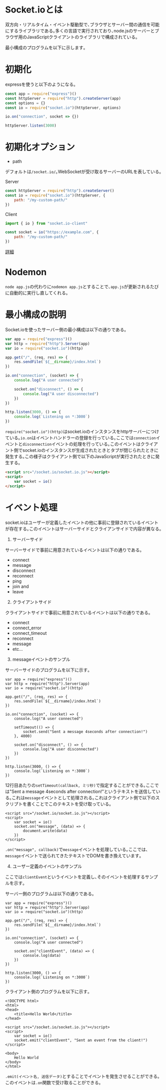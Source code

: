 # Socket.ioとは

双方向・リアルタイム・イベント駆動型で､ブラウザとサーバー間の通信を可能にするライブラリである｡多くの言語で実行されており､node.jsのサーバーとブラウザ用のJavaScriptクライアントのライブラリで構成されている｡

最小構成のプログラムを以下に示します｡

# 初期化

expressを使うと以下のようになる｡

```javascript
const app = require("express")()
const httpServer = require("http").createServer(app)
const options = {}
const io = require("socket.io")(httpServer, options)

io.on("connection", socket => {})

httpServer.listen(3000)
```

# 初期化オプション

- path

デフォルトは`/socket.io/`｡WebSocketが受け取るサーバーのURLを表している｡

Server

```javascript
const httpServer = require("http").createServer()
const io = require("socket.io")(httpServer, {
    path: "/my-custom-path/"
})
```

Client

```javascript
import { io } from "socket.io-client"

const socket = io("https://example.com", {
    path: "/my-custom-path/"
})
```

[詳細](https://socket.io/docs/v3/server-initialization/)

# Nodemon

`node app.js`の代わりに`nodemon app.js`とすることで､`app.js`が更新されるたびに自動的に実行し直してくれる｡

# 最小構成の説明

Socket.ioを使ったサーバー側の最小構成は以下の通りである｡

```javascript
var app = require("express")()
var http = require("http").Server(app)
var io = require("socket.io")(http)

app.get("/", (req, res) => {
    res.sendFile(`${__dirname}/index.html`)
})

io.on("connection", (socket) => {
    console.log("A user connected")

    socket.on("disconnect", () => {
        console.log("A user disconnected")
    })
})

http.listen(3000, () => {
    console.log(`Listening on *:3000`)
})
```

`require("socket.io")(http)`はsocket.ioのインスタンスをhttpサーバーにつけている｡`io.on`はイベントハンドラーの登録を行っている｡ここでは`connection`イベントと`disconnection`イベントの処理を行っている｡このイベントはクライアント側でsocket.ioのインスタンスが生成されたときとタブが閉じられたときに発生する｡この様子はクライアント側で以下のJavaScriptが実行されたときに発生する｡

```html
<script src="/socket.io/socket.io.js"></script>
<script>
    var socket = io()
</script>
```

# イベント処理

socket.ioはユーザーが定義したイベントの他に事前に登録されているイベントが存在する｡このイベントはサーバーサイドとクライアンサイドで内容が異なる｡

1. サーバーサイド

サーバーサイドで事前に用意されているイベントは以下の通りである｡

- connect
- message
- disconnect
- reconnect
- ping
- join and
- leave

2. クライアントサイド

クライアントサイドで事前に用意されているイベントは以下の通りである｡

- connect
- connect_error
- connect_timeout
- reconnect
- message
- etc...

3. messageイベントのサンプル

サーバーサイドのプログラムを以下に示す｡

```
var app = require("express")()
var http = require("http").Server(app)
var io = require("socket.io")(http)

app.get("/", (req, res) => {
    res.sendFile(`${__dirname}/index.html`)
})

io.on("connection", (socket) => {
    console.log("A user connected")

    setTimeout(() => {
        socket.send("Sent a message 4seconds after connection!")
    }, 4000)

    socket.on("disconnect", () => {
        console.log("A user disconnected")
    })
})

http.listen(3000, () => {
    console.log(`Listening on *:3000`)
})
```

12行目あたりの`setTimeout(callback, ミリ秒)`で指定することができる｡ここでは"Sent a message 4seconds after connection!"というテキストを送信している｡これは`message`イベントとして処理される｡これはクライアント側で以下のスクリプトを書くことでこのテキストを受け取っている｡

```
<script src="/socket.io/socket.io.js"></script>
<script>
    var socket = io()
    socket.on("message", (data) => {
        document.write(data)
    })
</script>
```

`.on("message", callback)`で`message`イベントを処理している｡ここでは､`message`イベントで送られてきたテキストでDOMを書き換えています｡

4. ユーザー定義のイベントのサンプル

ここでは`clientEvent`というイベントを定義し､そのイベントを処理するサンプルを示す｡

サーバー側のプログラムは以下の通りである｡

```
var app = require("express")()
var http = require("http").Server(app)
var io = require("socket.io")(http)

app.get("/", (req, res) => {
    res.sendFile(`${__dirname}/index.html`)
})

io.on("connection", (socket) => {
    console.log("A user connected")

    socket.on("clientEvent", (data) => {
        console.log(data)
    })
})

http.listen(3000, () => {
    console.log(`Listening on *:3000`)
})
```

クライアント側のプログラムを以下に示す｡

```
<!DOCTYPE html>
<html>
<head>
    <title>Hello World</title>
</head>

<script src="/socket.io/socket.io.js"></script>
<script>
    var socket = io()
    socket.emit("clientEvent", "Sent an event from the client!")
</script>

<body>
    Hello World
</body>
</html>
```

`.emit(イベント名, 送信データ)`とすることでイベントを発生させることができる｡このイベントは`.on`関数で受け取ることができる｡